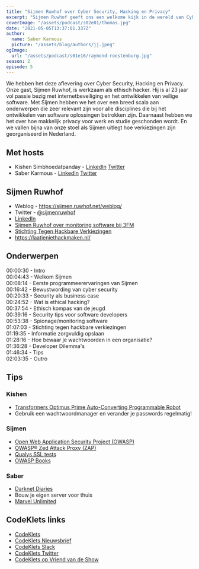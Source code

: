 ```yaml
---
title: "Sijmen Ruwhof over Cyber Security, Hacking en Privacy"
excerpt: "Sijmen Ruwhof geeft ons een welkome kijk in de wereld van Cyber Security"
coverImage: "/assets/podcast/s02e01/thomas.jpg"
date: "2021-05-05T13:37:01.337Z"
author:
  name: Saber Karmous
  picture: "/assets/blog/authors/jj.jpeg"
ogImage:
  url: "/assets/podcast/s01e16/raymond-roestenburg.jpg"
season: 2
episode: 5
---
```


We hebben het deze aflevering over Cyber Security, Hacking en Privacy. Onze gast, Sijmen Ruwhof, is werkzaam als ethisch hacker. Hij is al 23 jaar vol passie bezig met internetbeveiliging en het ontwikkelen van veilige software. Met Sijmen hebben we het over een breed scala aan onderwerpen die zeer relevant zijn voor alle disciplines die bij het ontwikkelen van software oplossingen betrokken zijn. Daarnaast hebben we het over hoe makkelijk privacy voor werk en studie geschonden wordt. En we vallen bijna van onze stoel als Sijmen uitlegt hoe verkiezingen zijn georganiseerd in Nederland.

## Met hosts

- Kishen Simbhoedatpanday - [LinkedIn](https://www.linkedin.com/in/kishensimbhoedatpanday/) [Twitter](https://twitter.com/kishenpanday)
- Saber Karmous - [LinkedIn](https://www.linkedin.com/in/saberkarmous/) [Twitter](https://twitter.com/sdotone)

## Sijmen Ruwhof

- Weblog - <https://sijmen.ruwhof.net/weblog/>
- Twitter - [@sijmenruwhof](https://twitter.com/sijmenruwhof)
- [LinkedIn](https://www.linkedin.com/in/sijmenruwhof/)
- [Sijmen Ruwhof over monitoring software bij 3FM](https://www.npo3fm.nl/fragmenten/frank-eva-welkom-bij-de-club/417dbe94-4339-4939-969c-35bba700ac66/2021-04-09-gluurapparatuur-ethische-hacker-sijmen-ruwhof-vertelt-ons-over-deze-monitoring-software)
- [Stichting Tegen Hackbare Verkiezingen](https://hackbareverkiezingen.nl/)
- <https://laatjeniethackmaken.nl/>

## Onderwerpen

00:00:30 - Intro  
00:04:43 - Welkom Sijmen  
00:08:14 - Eerste programmeerervaringen van Sijmen  
00:16:42 - Bewustwording van cyber security  
00:20:33 - Security als business case  
00:24:52 - Wat is ethical hacking?  
00:37:54 - Ethisch kompas van de jeugd  
00:39:16 - Security tips voor software developers  
00:53:38 - Spionage/monitoring software  
01:07:03 - Stichting tegen hackbare verkiezingen  
01:19:35 - Informatie zorgvuldig opslaan  
01:28:16 - Hoe bewaar je wachtwoorden in een organisatie?  
01:36:28 - Developer Dilemma's  
01:46:34 - Tips  
02:03:35 - Outro  

## Tips

### Kishen
- [Transformers Optimus Prime Auto-Converting Programmable Robot](https://hasbropulse.com/products/transformers-optimus-prime-auto-converting-programmable-robot-collectors-edition)
- Gebruik een wachtwoordmanager en verander je passwords regelmatig!

### Sijmen
- [Open Web Application Security Project (OWASP)](https://owasp.org/)
- [OWASP® Zed Attack Proxy (ZAP)](https://www.zaproxy.org/)
- [Qualys SSL tests](https://www.ssllabs.com/ssltest/)
- [OWASP Books](https://www.amazon.com/Books-OWASP/s?rh=n%3A283155%2Cp_27%3AOWASP)

### Saber
- [Darknet Diaries](https://darknetdiaries.com/)
- Bouw je eigen server voor thuis
- [Marvel Unlimited](https://www.marvel.com/unlimited)

## CodeKlets links
- [CodeKlets](https://codeklets.nl)
- [CodeKlets Nieuwsbrief](https://codeklets.nl/newsletter)
- [CodeKlets Slack](https://join.slack.com/t/codeklets/shared_invite/enQtNzQ4MTI4MTMxNzY2LWYzNTk0NzE1YzdkNDczYTg1MDBjZDIyZjkzMThmYTBkZTY3ZTBhNDYyOGY4OWQxZGExM2Q5NzA2ZDM0NGY1ZGM)
- [CodeKlets Twitter](https://twitter.com/codeklets)
- [CodeKlets op Vriend van de Show](https://vriendvandeshow.nl/codeklets)
